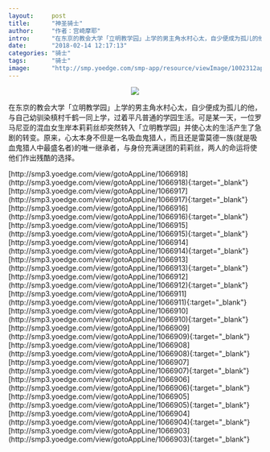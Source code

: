 ```yaml
---
layout:     post
title:      "神圣骑士"
author:     "作者：宫崎摩耶"
intro:      "在东京的教会大学「立明教学园」上学的男主角水村心太，自少便成为孤儿的他，与自己幼驯染槙村千鹤一同上学，过着平凡普通的学园生活。可是某一天，一位罗马尼亚的混血女生岸本莉莉丝却突然转入「立明教学园」并使心太的生活产生了急剧的转变。原来，心太本身不但是一名吸血鬼猎人，而且还是雷莫德一族(就是吸血鬼猎人中最盛名者)的唯一继承者，与身份充满谜团的莉莉丝，两人的命运将使他们作出残酷的选择。"
date:       "2018-02-14 12:17:13"
categories: "骑士"
tags:       "骑士"
image:      "http://smp.yoedge.com/smp-app/resource/viewImage/1002312appline.png"
---
```

<div style="text-align: center">
<p><img src="http://smp.yoedge.com/smp-app/resource/viewImage/1002312appline.png"/></p>
</div>
<p class="post-meta">
<span>在东京的教会大学「立明教学园」上学的男主角水村心太，自少便成为孤儿的他，与自己幼驯染槙村千鹤一同上学，过着平凡普通的学园生活。可是某一天，一位罗马尼亚的混血女生岸本莉莉丝却突然转入「立明教学园」并使心太的生活产生了急剧的转变。原来，心太本身不但是一名吸血鬼猎人，而且还是雷莫德一族(就是吸血鬼猎人中最盛名者)的唯一继承者，与身份充满谜团的莉莉丝，两人的命运将使他们作出残酷的选择。</span>
</p>
[http://smp3.yoedge.com/view/gotoAppLine/1066918](http://smp3.yoedge.com/view/gotoAppLine/1066918){:target="_blank"}
[http://smp3.yoedge.com/view/gotoAppLine/1066917](http://smp3.yoedge.com/view/gotoAppLine/1066917){:target="_blank"}
[http://smp3.yoedge.com/view/gotoAppLine/1066916](http://smp3.yoedge.com/view/gotoAppLine/1066916){:target="_blank"}
[http://smp3.yoedge.com/view/gotoAppLine/1066915](http://smp3.yoedge.com/view/gotoAppLine/1066915){:target="_blank"}
[http://smp3.yoedge.com/view/gotoAppLine/1066914](http://smp3.yoedge.com/view/gotoAppLine/1066914){:target="_blank"}
[http://smp3.yoedge.com/view/gotoAppLine/1066913](http://smp3.yoedge.com/view/gotoAppLine/1066913){:target="_blank"}
[http://smp3.yoedge.com/view/gotoAppLine/1066912](http://smp3.yoedge.com/view/gotoAppLine/1066912){:target="_blank"}
[http://smp3.yoedge.com/view/gotoAppLine/1066911](http://smp3.yoedge.com/view/gotoAppLine/1066911){:target="_blank"}
[http://smp3.yoedge.com/view/gotoAppLine/1066910](http://smp3.yoedge.com/view/gotoAppLine/1066910){:target="_blank"}
[http://smp3.yoedge.com/view/gotoAppLine/1066909](http://smp3.yoedge.com/view/gotoAppLine/1066909){:target="_blank"}
[http://smp3.yoedge.com/view/gotoAppLine/1066908](http://smp3.yoedge.com/view/gotoAppLine/1066908){:target="_blank"}
[http://smp3.yoedge.com/view/gotoAppLine/1066907](http://smp3.yoedge.com/view/gotoAppLine/1066907){:target="_blank"}
[http://smp3.yoedge.com/view/gotoAppLine/1066906](http://smp3.yoedge.com/view/gotoAppLine/1066906){:target="_blank"}
[http://smp3.yoedge.com/view/gotoAppLine/1066905](http://smp3.yoedge.com/view/gotoAppLine/1066905){:target="_blank"}
[http://smp3.yoedge.com/view/gotoAppLine/1066904](http://smp3.yoedge.com/view/gotoAppLine/1066904){:target="_blank"}
[http://smp3.yoedge.com/view/gotoAppLine/1066903](http://smp3.yoedge.com/view/gotoAppLine/1066903){:target="_blank"}


